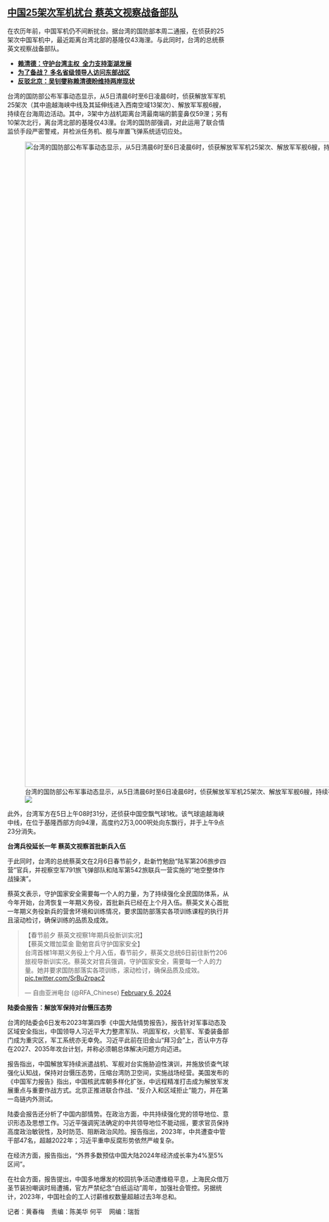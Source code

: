 <!--1707235680000-->
[中国25架次军机扰台  蔡英文视察战备部队](https://www.rfa.org/mandarin/yataibaodao/gangtai/hcm2-02062024075420.html)
------

<p>在农历年前，中国军机仍不间断扰台。据台湾的国防部本周二通报，在侦获的25架次中国军机中，最近距离台湾北部的基隆仅43海浬。与此同时，台湾的总统蔡英文视察战备部队。</p><ul><li><strong><span class="result-title"><a class="state-published" href="https://www.rfa.org/mandarin/Xinwen/4-02042024112018.html">赖清德：守护台湾主权  全力支持澎湖发展</a></span></strong></li><li><strong><span class="result-title"> <a class="state-published" href="https://www.rfa.org/mandarin/Xinwen/6-02022024112224.html">为了备战？ 多名省级领导人访问东部战区</a> </span></strong></li><li><div class="teaserimg"><a href="https://www.rfa.org/mandarin/Xinwen/6-01302024135125.html"> </a><span class="result-title"><a class="state-published" href="https://www.rfa.org/mandarin/yataibaodao/gangtai/hcm-01312024092353.html"><strong></strong></a><strong><a class="state-published" href="https://www.rfa.org/mandarin/Xinwen/6-01302024135125.html">反驳北京：吴钊燮称赖清德盼维持两岸现状</a> </strong></span><strong></strong></div></li></ul><p>台湾的国防部公布军事动态显示，从5日清晨6时至6日凌晨6时，侦获解放军军机25架次（其中逾越海峡中线及其延伸线进入西南空域13架次）、解放军军舰6艘，持续在台海周边活动。其中，3架中方战机距离台湾最南端的鹅銮鼻仅59浬；另有10架次北行，离台湾北部的基隆仅43浬。台湾的国防部强调，对此运用了联合情监侦手段严密警戒，并检派任务机、舰与岸置飞弹系统适切应处。</p><p><figure class="image-richtext image-inline captioned" style="width:2008px;"><img alt="台湾的国防部公布军事动态显示，从5日清晨6时至6日凌晨6时，侦获解放军军机25架次、解放军军舰6艘，持续在台海周边活动。(图源：台湾的国防部提供)" height="1468" src="https://www.rfa.org/mandarin/yataibaodao/gangtai/hcm2-02062024075420.html/s__22601786.jpg/@@images/aebe5ba5-3695-41f4-a952-aefc3de7bfc0.jpeg" title="S__22601786.jpg" width="2008"/><figcaption class="image-caption">台湾的国防部公布军事动态显示，从5日清晨6时至6日凌晨6时，侦获解放军军机25架次、解放军军舰6艘，持续在台海周边活动。(图源：台湾的国防部提供)</figcaption><small></small><div id="zoomattribute"><a data-caption="台湾的国防部公布军事动态显示，从5日清晨6时至6日凌晨6时，侦获解放军军机25架次、解放军军舰6艘，持续在台海周边活动。(图源：台湾的国防部提供)" data-fancybox="" href="https://www.rfa.org/mandarin/yataibaodao/gangtai/hcm2-02062024075420.html/s__22601786.jpg" id="single_image" title="台湾的国防部公布军事动态显示，从5日清晨6时至6日凌晨6时，侦获解放军军机25架次、解放军军舰6艘，持续在台海周边活动。(图源：台湾的国防部提供)"><img src="/++plone++rfa-resources/img/icon-zoom.png"/></a></div></figure></p><p>此外，台湾军方在5日上午08时31分，还侦获中国空飘气球1枚。该气球逾越海峡中线，在位于基隆西部方向94浬，高度约2万3,000呎处向东飘行，并于上午9点23分消失。</p><p><strong>台湾兵役延长一年 蔡英文视察首批新兵入伍</strong></p><p>于此同时，台湾的总统蔡英文在2月6日春节前夕，赴新竹勉励“陆军第206旅步四营”官兵，并视察空军791旅飞弹部队和陆军第542旅联兵一营实施的“地空整体作战操演”。</p><p>蔡英文表示，守护国家安全需要每一个人的力量，为了持续强化全民国防体系，从今年开始，台湾恢复一年期义务役，首批新兵已经在上个月入伍。蔡英文关心首批一年期义务役新兵的营舍环境和训练情况，要求国防部落实各项训练课程的执行并且滚动检讨，确保训练的品质及成效。</p><blockquote class="twitter-tweet"><p dir="ltr" lang="zh">【春节前夕 蔡英文视察1年期兵役新训实况】<br/>【蔡英文赠加菜金 勖勉官兵守护国家安全】<br/>台湾首梯1年期义务役上个月入伍，春节前夕，蔡英文总统6日前往新竹206旅视导新训实况。蔡英文对官兵强调，守护国家安全，需要每一个人的力量。她并要求国防部落实各项训练，滚动检讨，确保品质及成效。 <a href="https://t.co/SrBu2rpac2">pic.twitter.com/SrBu2rpac2</a></p>— 自由亚洲电台 (@RFA_Chinese) <a href="https://twitter.com/RFA_Chinese/status/1754775445474877857?ref_src=twsrc%5Etfw">February 6, 2024</a></blockquote><p></p><p><strong>陆委会报告：解放军保持对台慑压态势</strong></p><p>台湾的陆委会6日发布2023年第四季《中国大陆情势报告》，报告针对军事动态及区域安全指出，中国领导人习近平大力整肃军队、巩固军权，火箭军、军委装备部门成为重灾区，军工系统亦无幸免。习近平此前在旧金山“拜习会”上，否认中方存在2027、2035年攻台计划，并称必须朝总体解决问题方向迈进。</p><p>报告指出，中国解放军持续派遣战机、军舰对台实施胁迫性演训，并施放侦查气球强化认知战，保持对台慑压态势，压缩台湾防卫空间，实施战场经营。美国发布的《中国军力报告》指出，中国核武库朝多样化扩张，中远程精准打击成为解放军发展重点与重要作战方式。北京正推进联合作战、“反介入和区域拒止”能力，并在第一岛链内外测试。</p><p>陆委会报告还分析了中国内部情势。在政治方面，中共持续强化党的领导地位、意识形态及思想工作。习近平强调宪法确定的中共领导地位不能动摇，要求官员保持高度政治敏锐性，及时防范、阻断政治风险。报告指出，2023年，中共遭查中管干部47名，超越2022年；习近平重申反腐形势依然严峻复杂。</p><p>在经济方面，报告指出，“外界多数预估中国大陆2024年经济成长率为4%至5%区间”。</p><p>在社会方面，报告提出，中国多地爆发的校园抗争活动遭维稳平息，上海民众借万圣节装扮嘲讽时局遭捕，官方严禁纪念“白纸运动”周年，加强社会管控。另据统计，2023年，中国社会的工人讨薪维权数量超越过去3年总和。</p><p>记者：黄春梅    责编：陈美华 何平    网编：瑞哲</p>
